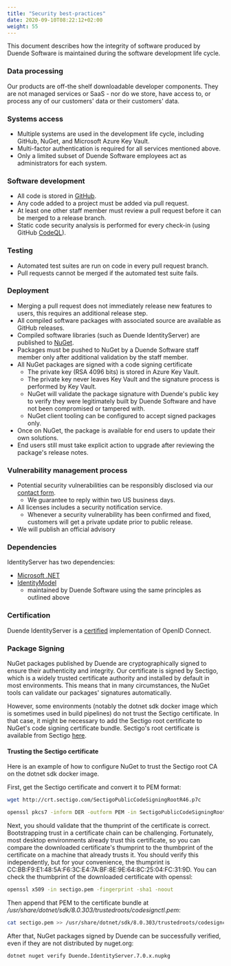 ```yaml
---
title: "Security best-practices"
date: 2020-09-10T08:22:12+02:00
weight: 55
---
```


This document describes how the integrity of software produced by Duende Software is maintained during the software development life cycle.

### Data processing
Our products are off-the shelf downloadable developer components. They are not managed services or SaaS - nor do we store, have access to, or process any of our customers' data or their customers' data.

### Systems access

* Multiple systems are used in the development life cycle, including GitHub, NuGet, and Microsoft Azure Key Vault.
* Multi-factor authentication is required for all services mentioned above.
* Only a limited subset of Duende Software employees act as administrators for each system.


### Software development

* All code is stored in [GitHub](https://github.com/duendesoftware).
* Any code added to a project must be added via pull request.
* At least one other staff member must review a pull request before it can be merged to a release branch.
* Static code security analysis is performed for every check-in (using GitHub [CodeQL](https://codeql.github.com/)).


### Testing

* Automated test suites are run on code in every pull request branch.
* Pull requests cannot be merged if the automated test suite fails.


### Deployment

* Merging a pull request does not immediately release new features to users, this requires an additional release step.
* All compiled software packages with associated source are available as GitHub releases.
* Compiled software libraries (such as Duende IdentityServer) are published to [NuGet](https://www.nuget.org/).
* Packages must be pushed to NuGet by a Duende Software staff member only after additional validation by the staff member.
* All NuGet packages are signed with a code signing certificate
   * The private key (RSA 4096 bits) is stored in Azure Key Vault. 
   * The private key never leaves Key Vault and the signature process is performed by Key Vault.
   * NuGet will validate the package signature with Duende's public key to verify they were legitimately built by Duende Software and have not been compromised or tampered with.
   * NuGet client tooling can be configured to accept signed packages only.
* Once on NuGet, the package is available for end users to update their own solutions.
* End users still must take explicit action to upgrade after reviewing the package's release notes.

### Vulnerability management process

* Potential security vulnerabilities can be responsibly disclosed via our [contact form](https://duendesoftware.com/contact).
   * We guarantee to reply within two US business days.
* All licenses includes a security notification service.
   * Whenever a security vulnerability has been confirmed and fixed, customers will get a private update prior to public release.
* We will publish an official advisory

### Dependencies

IdentityServer has two dependencies:

* [Microsoft .NET](https://dot.net)
* [IdentityModel](https://github.com/IdentityModel)
   * maintained by Duende Software using the same principles as outlined above

### Certification

Duende IdentityServer is a [certified](https://openid.net/certification/) implementation of OpenID Connect.

### Package Signing

NuGet packages published by Duende are cryptographically signed to ensure their
authenticity and integrity. Our certificate is signed by Sectigo, which is a widely
trusted certificate authority and installed by default in most environments. This means
that in many circumstances, the NuGet tools can validate our packages' signatures
automatically.

However, some environments (notably the dotnet sdk docker image which is
sometimes used in build pipelines) do not trust the Sectigo certificate. In that case, it might be necessary to add the
Sectigo root certificate to NuGet's code signing certificate bundle. Sectigo's root
certificate is available from Sectigo
[here](http://crt.sectigo.com/SectigoPublicCodeSigningRootR46.p7c).

#### Trusting the Sectigo certificate
Here is an example of how to configure NuGet to trust the Sectigo root CA on the dotnet sdk docker image.

First, get the Sectigo certificate and convert it to PEM format:
```sh
wget http://crt.sectigo.com/SectigoPublicCodeSigningRootR46.p7c

openssl pkcs7 -inform DER -outform PEM -in SectigoPublicCodeSigningRootR46.p7c -print_certs -out sectigo.pem
```

Next, you should validate that the thumprint of the certificate is correct.
Bootstrapping trust in a certificate chain can be challenging. Fortunately, most
desktop environments already trust this certificate, so you can compare the
downloaded certificate's thumprint to the thumbprint of the certificate on a
machine that already trusts it. You should verify this independently, but for
your convenience, the thumprint is
CC:BB:F9:E1:48:5A:F6:3C:E4:7A:BF:8E:9E:64:8C:25:04:FC:31:9D. You can check the
thumbprint of the downloaded certificate with openssl:
```sh
openssl x509 -in sectigo.pem -fingerprint -sha1 -noout
```

Then append that PEM to the certificate bundle at */usr/share/dotnet/sdk/8.0.303/trustedroots/codesignctl.pem*:
```sh
cat sectigo.pem >> /usr/share/dotnet/sdk/8.0.303/trustedroots/codesignctl.pem
```
After that, NuGet packages signed by Duende can be successfully verified, even if they are not distributed by nuget.org:
```sh
dotnet nuget verify Duende.IdentityServer.7.0.x.nupkg
```
